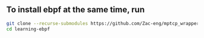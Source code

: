 ## To install ebpf at the same time, run
```sh
git clone --recurse-submodules https://github.com/Zac-eng/mptcp_wrapper.git
cd learning-ebpf
```
